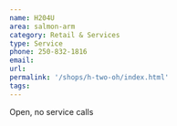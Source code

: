 ```yaml
---
name: H204U
area: salmon-arm
category: Retail & Services
type: Service
phone: 250-832-1816
email:
url:
permalink: '/shops/h-two-oh/index.html'
tags:
---
```


Open, no service calls
